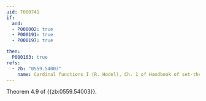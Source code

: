 ```yaml
---
uid: T000741
if:
  and:
  - P000002: true
  - P000191: true
  - P000197: true

then:
  P000163: true
refs:
  - zb: "0559.54003"
    name: Cardinal functions I (R. Hodel), Ch. 1 of Handbook of set-theoretic topology
---
```


Theorem 4.9 of {{zb:0559.54003}}. 
